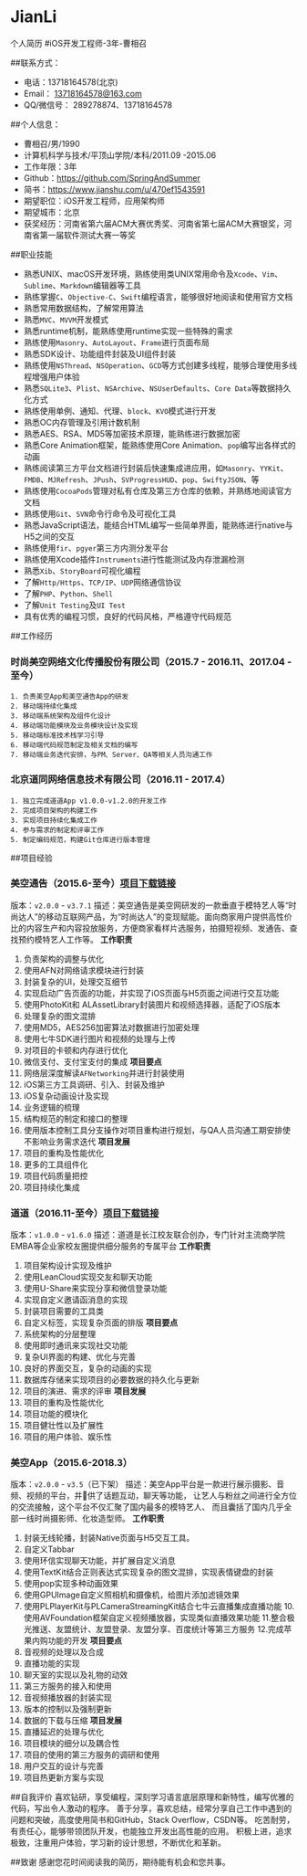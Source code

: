 # JianLi
个人简历
#iOS开发工程师-3年-曹相召

##联系方式：
* 电话：13718164578(北京)
* Email： 13718164578@163.com
* QQ/微信号： 289278874、13718164578

##个人信息：
* 曹相召/男/1990
* 计算机科学与技术/平顶山学院/本科/2011.09 -2015.06
* 工作年限：3年
* Github：<https://github.com/SpringAndSummer> 
* 简书：<https://www.jianshu.com/u/470ef1543591>
* 期望职位：iOS开发工程师，应用架构师
* 期望城市：北京
* 获奖经历：河南省第六届ACM大赛优秀奖、河南省第七届ACM大赛银奖，河南省第一届软件测试大赛一等奖

##职业技能
* 熟悉UNIX、macOS开发环境，熟练使用类UNIX常用命令及`Xcode`、`Vim`、`Sublime`、`Markdown`编辑器等工具
* 熟练掌握`C`、`Objective-C`、`Swift`编程语言，能够很好地阅读和使用官方文档
* 熟悉常用数据结构，了解常用算法
* 熟悉`MVC`、`MVVM`开发模式
* 熟悉runtime机制，能熟练使用runtime实现一些特殊的需求
* 熟练使用`Masonry`、`AutoLayout`、`Frame`进行页面布局
* 熟悉SDK设计、功能组件封装及UI组件封装
* 熟练使用`NSThread`、`NSOperation`、`GCD`等方式创建多线程，能够合理使用多线程增强用户体验
* 熟悉`SQLite3`、`Plist`、`NSArchive`、`NSUserDefaults`、`Core Data`等数据持久化方式
* 熟练使用单例、通知、代理、`block`、`KVO`模式进行开发
* 熟悉OC内存管理及引用计数机制
* 熟悉AES、RSA、MD5等加密技术原理，能熟练进行数据加密
* 熟悉Core Animation框架，能熟练使用Core Animation、`pop`编写出各样式的动画
* 熟练阅读第三方平台文档进行封装后快速集成进应用，如`Masonry`、`YYKit`、`FMDB`、`MJRefresh`、`JPush`、`SVProgressHUD`、`pop`、`SwiftyJSON`、等
* 熟练使用`CocoaPods`管理对私有仓库及第三方仓库的依赖，并熟练地阅读官方文档
* 熟练使用`Git`、`SVN`命令行命令及可视化工具
* 熟悉JavaScript语法，能结合HTML编写一些简单界面，能熟练进行native与H5之间的交互
* 熟练使用`fir`、`pgyer`第三方内测分发平台
* 熟练使用Xcode插件`Instruments`进行性能测试及内存泄漏检测
* 熟悉`Xib`、`StoryBoard`可视化编程
* 了解`Http/Https`、`TCP/IP`、`UDP`网络通信协议 
* 了解`PHP`、`Python`、`Shell`
* 了解`Unit Testing`及`UI Test`
* 具有优秀的编程习惯，良好的代码风格，严格遵守代码规范

##工作经历

### 时尚美空网络文化传播股份有限公司（2015.7 - 2016.11、2017.04 - 至今）
```
1. 负责美空App和美空通告App的研发
2. 移动端持续化集成
3. 移动端系统架构及组件化设计
4. 移动端功能模块及业务模块设计及实现
5. 移动端标准技术栈学习引导
6. 移动端代码规范制定及相关文档的编写
7. 移动端业务迭代安排，与PM、Server、QA等相关人员沟通工作
```
### 北京道同网络信息技术有限公司（2016.11 - 2017.4）
```
1. 独立完成道道App v1.0.0-v1.2.0的开发工作
2. 完成项目架构的构建工作
3. 实现项目持续化集成工作
4. 参与需求的制定和评审工作
5. 制定编码规范，构建Git仓库进行版本管理
```
##项目经验
### 美空通告（2015.6-至今）[项目下载链接](https://itunes.apple.com/cn/app/%E7%BE%8E%E7%A9%BA%E9%80%9A%E5%91%8A-30%E4%B8%87%E6%97%B6%E5%B0%9A%E8%BE%BE%E4%BA%BA%E7%9A%84%E5%8F%98%E7%8E%B0%E7%A5%9E%E5%99%A8/id973894666?mt=8%EF%BC%89)
版本：`v2.0.0` - `v3.7.1`
描述：美空通告是美空网研发的一款垂直于模特艺人等“时尚达人”的移动互联网产品，为“时尚达人”的变现赋能。面向商家用户提供高性价比的内容生产和内容投放服务，方便商家看样片选服务，拍摄短视频、发通告、查找预约模特艺人工作等。
__工作职责__
1. 负责架构的调整与优化
2. 使用AFN对网络请求模块进行封装
3. 封装复杂的UI，处理交互细节
4. 实现启动广告页面的功能，并实现了iOS页面与H5页面之间进行交互功能
5. 使用PhotoKit和 ALAssetLibrary封装图片和视频选择器，适配了iOS版本
6. 处理复杂的图文混排
7. 使用MD5，AES256加密算法对数据进行加密处理 
8. 使用七牛SDK进行图片和视频的处理与上传
9. 对项目的卡顿和内存进行优化
10. 微信支付、支付宝支付的集成
__项目要点__
1. 网络层深度解读`AFNetworking`并进行封装使用
2. iOS第三方工具调研、引入、封装及维护
3. iOS复杂动画设计及实现
4. 业务逻辑的梳理
5. 结构规范的制定和接口的整理
6. 使用版本控制工具分支操作对项目重构进行规划，与QA人员沟通工期安排使不影响业务需求迭代
__项目发展__
1. 项目的重构及性能优化
2. 更多的工具组件化
3. 项目代码质量把控
4. 项目持续化集成

### 道道（2016.11-至今）[项目下载链接](https://itunes.apple.com/cn/app/%E9%81%93%E9%81%93-%E5%A4%A7%E5%95%86%E5%AD%A6%E9%99%A2%E6%A0%A1%E5%8F%8B%E5%95%86%E4%B8%9A%E5%9C%88/id1223891382?mt=8)
版本：`v1.0.0` - `v1.6.0`
描述：道道是长江校友联合创办，专门针对主流商学院EMBA等企业家校友圈提供细分服务的专属平台
__工作职责__
1. 项目架构设计实现及维护
2. 使用LeanCloud实现交友和聊天功能
3. 使用U-Share来实现分享和微信登录功能
4. 实现自定义邀请函消息的实现
5. 封装项目需要的工具类
6. 自定义标签，实现复杂页面的排版
__项目要点__
1. 系统架构的分层整理
2. 使用即时通讯来实现社交功能
3. 复杂UI界面的构建、优化与完善
4. 良好的界面交互，复杂的动画的实现
5. 数据库存储来实现项目的必要数据的持久化与更新
6. 项目的演进、需求的评审
__项目发展__
1. 项目的重构及性能优化
2. 项目功能的模块化
3. 项目健壮性以及扩展性
4. 项目的用户体验、娱乐性

### 美空App（2015.6-2018.3）
版本：`v2.0.0` - `v3.5`（已下架）
描述：美空App平台是一款进行展示摄影、音频、视频的平台，并􏰁供了话题互动，聊天等功能， 让艺人与粉丝之间进行全方位的交流接触，这个平台不仅汇聚了国内最多的模特艺人、 而且囊括了国内几乎全部一线时尚摄影师、化妆造型师。
__工作职责__
1. 封装无线轮播，封装Native页面与H5交互工具。
2. 自定义Tabbar
3. 使用环信实现聊天功能，并扩展自定义消息
6. 使用TextKit结合正则表达式实现复杂的图文混排，实现表情键盘的封装
7. 使用pop实现多种动画效果
8. 使用GPUImage自定义照相机和摄像机，给图片添加滤镜效果
9. 使用PLPlayerKit与PLCameraStreamingKit结合七牛云直播集成直播功能
10.使用AVFoundation框架自定义视频播放器，实现类似直播效果功能
11.整合极光推送、友盟统计、友盟登录、友盟分享、百度统计等第三方服务
12.完成苹果内购功能的开发
__项目要点__
1. 音视频的处理以及合成
2. 直播功能的实现
3. 聊天室的实现以及礼物的动效
4. 第三方服务的接入和使用
5. 音视频播放器的封装实现
6. 版本的控制以及强制更新
7. 数据的下载与压缩
__项目发展__
1. 直播延迟的处理与优化
2. 项目模块的细分以及耦合性
3. 项目的使用的第三方服务的调研和使用
4. 用户交互的设计与完善
5. 项目热更新方案与实现

##自我评价
喜欢钻研，享受编程，深刻学习语言底层原理和新特性，编写优雅的代码，写出令人激动的程序。
善于分享，喜欢总结，经常分享自己工作中遇到的问题和突破，高度使用简书和GitHub，Stack Overflow，CSDN等。
吃苦耐劳，有责任心，能够带领团队开发，也能独立开发出高性能的应用。
积极上进，追求极致，注重用户体验，学习新的设计思想，不断优化和革新。

##致谢
感谢您花时间阅读我的简历，期待能有机会和您共事。

